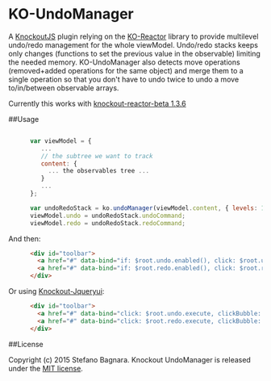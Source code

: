 KO-UndoManager
==============

A [KnockoutJS](http://knockoutjs.com/) plugin relying on the [KO-Reactor](https://github.com/ZiadJ/knockoutjs-reactor) library to provide multilevel undo/redo management for the whole viewModel. Undo/redo stacks keeps only changes (functions to set the previous value in the observable) limiting the needed memory.
KO-UndoManager also detects move operations (removed+added operations for the same object) and merge them to a single operation so that you don't have to undo twice to undo a move to/in/between observable arrays.

Currently this works with [knockout-reactor-beta 1.3.6](https://github.com/bago/knockoutjs-reactor/tree/mosaico)

##Usage

```js

      var viewModel = {
         ...
         // the subtree we want to track
         content: {
           ... the observables tree ...
         }
         ...
      };

      var undoRedoStack = ko.undoManager(viewModel.content, { levels: 10, undoLabel: "undo (#COUNT#)", redoLabel: "redo" });
      viewModel.undo = undoRedoStack.undoCommand;
      viewModel.redo = undoRedoStack.redoCommand;
```

And then:

```html
      <div id="toolbar">
        <a href="#" data-bind="if: $root.undo.enabled(), click: $root.undo.execute, text: $root.undo.name">UNDO</a>
        <a href="#" data-bind="if: $root.redo.enabled(), click: $root.redo.execute, text: $root.redo.name">REDO</a>
      </div>
```

Or using [Knockout-Jqueryui](http://gvas.github.io/knockout-jqueryui/):

```html
      <div id="toolbar">
        <a href="#" data-bind="click: $root.undo.execute, clickBubble: false, button: { disabled: !$root.undo.enabled(), icons: { primary: 'ui-icon-arrowreturnthick-1-w' }, label: $root.undo.name, text: true }">UNDO</a>
        <a href="#" data-bind="click: $root.redo.execute, clickBubble: false, button: { disabled: !$root.redo.enabled(), icons: { primary: 'ui-icon-arrowreturnthick-1-e' }, label: $root.redo.name, text: true }">REDO</a>
      </div>
```

##License

Copyright (c) 2015 Stefano Bagnara.
Knockout UndoManager is released under the [MIT license](http://github.com/bago/knockout-undomanager/raw/master/LICENSE.md).
